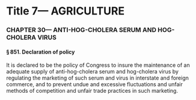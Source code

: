 
# Title 7— AGRICULTURE
### CHAPTER 30— ANTI-HOG-CHOLERA SERUM AND HOG-CHOLERA VIRUS
#### § 851. Declaration of policy

It is declared to be the policy of Congress to insure the maintenance of an adequate supply of anti-hog-cholera serum and hog-cholera virus by regulating the marketing of such serum and virus in interstate and foreign commerce, and to prevent undue and excessive fluctuations and unfair methods of competition and unfair trade practices in such marketing.

